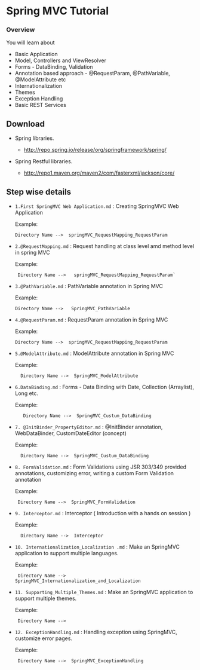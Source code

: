 # Spring MVC Tutorial

###  Overview

You will learn about

- Basic Application
- Model, Controllers and ViewResolver 
- Forms - DataBinding, Validation
- Annotation based approach - @RequestParam, @PathVariable, @ModelAttribute etc
- Internationalization
- Themes
- Exception Handling
- Basic REST Services


## Download

* Spring libraries. 
  - http://repo.spring.io/release/org/springframework/spring/
  
* Spring Restful libraries.
  - http://repo1.maven.org/maven2/com/fasterxml/jackson/core/

## Step wise details

*  `1.First SpringMVC Web Application.md`  : Creating SpringMVC Web Application

   Example:
   
       Directory Name -->  springMVC_RequestMapping_RequestParam

*  `2.@RequestMapping.md`  : Request handling at class level amd method level in spring MVC
      
      Example:
     
        Directory Name -->   springMVC_RequestMapping_RequestParam`

*  `3.@PathVariable.md`  : PathVariable annotation in Spring MVC
     
     Example:
     
       Directory Name -->   SpringMVC_PathVariable

*  `4.@RequestParam.md`  : RequestParam annotation in Spring MVC

     Example:
     
       Directory Name -->  springMVC_RequestMapping_RequestParam
     
*  `5.@ModelAttribute.md`  : ModelAttribute annotation in Spring MVC

      Example:
      
         Directory Name -->  SpringMVC_ModelAttribute

*  `6.DataBinding.md`  : Forms - Data Binding with Date, Collection (Arraylist), Long etc.

      Example:
      
          Directory Name -->  SpringMVC_Custum_DataBinding
          
 *  `7. @InitBinder_PropertyEditor.md`  : @InitBinder annotation, WebDataBinder, CustomDateEditor (concept)

      Example:
      
          Directory Name -->  SpringMVC_Custum_DataBinding
          
  *  `8. FormValidation.md`  : Form Validations using JSR 303/349 provided annotations, customizing error, writing a custom Form Validation annotation

      Example:
      
          Directory Name -->  SpringMVC_FormValidation
       
 *  `9. Interceptor.md`  : Interceptor ( Introduction with a hands on session )

      Example:
      
          Directory Name -->  Interceptor
          
  *  `10. Internationalization_Localization .md`  : Make an SpringMVC application to support multiple languages.

      Example:
      
          Directory Name -->  SpringMVC_Internationalization_and_Localization
          
  *  `11. Supporting_Multiple_Themes.md`  : Make an SpringMVC application to support multiple themes.

      Example:
      
          Directory Name -->  
          
  *  `12. ExceptionHandling.md`  : Handling exception using SpringMVC, customize error pages.

      Example:
      
          Directory Name -->  SpringMVC_ExceptionHandling
   
